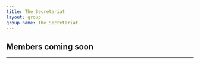 ```yaml
---
title: The Secretariat
layout: group
group_name: The Secretariat
---
```


## Members coming soon
---